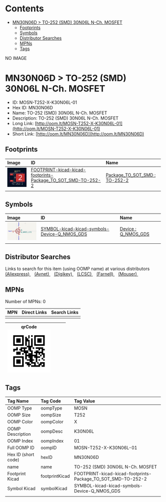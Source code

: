 



Contents
========

* [MN30N06D > TO-252 (SMD) 30N06L N-Ch. MOSFET](#mn30n06d--to-252-smd-30n06l-n-ch-mosfet)
	* [Footprints](#footprints)
	* [Symbols](#symbols)
	* [Distributor Searches](#distributor-searches)
	* [MPNs](#mpns)
	* [Tags](#tags)
  
NO IMAGE  
# MN30N06D > TO-252 (SMD) 30N06L N-Ch. MOSFET

- ID: MOSN-T252-X-K30N06L-01
- Hex ID: MN30N06D
- Name: TO-252 (SMD) 30N06L N-Ch. MOSFET
- Description: TO-252 (SMD) 30N06L N-Ch. MOSFET
- Long Link: [http://oom.lt/MOSN-T252-X-K30N06L-01](http://oom.lt/MOSN-T252-X-K30N06L-01)
- Short Link: [http://oom.lt/MN30N06D](http://oom.lt/MN30N06D)

## Footprints
  

|Image|ID|Name|
| :--- | :--- | :--- |
|[![](https://raw.githubusercontent.com/oomlout/oomlout_OOMP_eda_V2/main/FOOTPRINT/kicad/kicad-footprints/Package_TO_SOT_SMD/TO-252-2/image_140.png)](https://github.com/oomlout/oomlout_OOMP_eda_V2/tree/main/FOOTPRINT/kicad/kicad-footprints/Package_TO_SOT_SMD/TO-252-2/)|[FOOTPRINT-kicad-kicad-footprints-Package_TO_SOT_SMD-TO-252-2](https://github.com/oomlout/oomlout_OOMP_eda_V2/tree/main/FOOTPRINT/kicad/kicad-footprints/Package_TO_SOT_SMD/TO-252-2/)|[Package_TO_SOT_SMD : TO-252-2](https://github.com/oomlout/oomlout_OOMP_eda_V2/tree/main/FOOTPRINT/kicad/kicad-footprints/Package_TO_SOT_SMD/TO-252-2/)|
||||

## Symbols
  

|Image|ID|Name|
| :--- | :--- | :--- |
|[![](https://raw.githubusercontent.com/oomlout/oomlout_OOMP_eda_V2/main/SYMBOL/kicad/kicad-symbols/Device/Q_NMOS_GDS/image_140.png)](https://github.com/oomlout/oomlout_OOMP_eda_V2/tree/main/SYMBOL/kicad/kicad-symbols/Device/Q_NMOS_GDS/)|[SYMBOL-kicad-kicad-symbols-Device-Q_NMOS_GDS](https://github.com/oomlout/oomlout_OOMP_eda_V2/tree/main/SYMBOL/kicad/kicad-symbols/Device/Q_NMOS_GDS/)|[Device : Q_NMOS_GDS](https://github.com/oomlout/oomlout_OOMP_eda_V2/tree/main/SYMBOL/kicad/kicad-symbols/Device/Q_NMOS_GDS/)|
||||

## Distributor Searches
  
Links to search for this item (using OOMP name) at various distributors  
[(Aliexpress) ](https://www.aliexpress.com/wholesale?SearchText=1117TO-252+SMD+30N06L+N-Ch.+MOSFET)&nbsp;&nbsp;&nbsp;[(Avnet) ](https://www.avnet.com/shop/us/search/TO-252+SMD+30N06L+N-Ch.+MOSFET)&nbsp;&nbsp;&nbsp;[(Digikey) ](https://www.digikey.co.uk/en/products/result?s=TO-252+SMD+30N06L+N-Ch.+MOSFET)&nbsp;&nbsp;&nbsp;[(LCSC) ](https://www.lcsc.com/search?q=TO-252+SMD+30N06L+N-Ch.+MOSFET)&nbsp;&nbsp;&nbsp;[(Farnell) ](https://uk.farnell.com/search?st=TO-252+SMD+30N06L+N-Ch.+MOSFET)&nbsp;&nbsp;&nbsp;[(Mouser) ](https://www.mouser.com/c/?q=TO-252+SMD+30N06L+N-Ch.+MOSFET)&nbsp;&nbsp;&nbsp;
## MPNs
  
Number of MPNs: 0  

|MPN|Direct Links|Search Links|
| :--- | :--- | :--- |
||||
  

|qrCode<br>[![](https://raw.githubusercontent.com/oomlout/oomlout_OOMP_parts_V2/main/MOSN/T252/X/K30N06L/01/qrCode_140.png)](https://github.com/oomlout/oomlout_OOMP_parts_V2/tree/main/MOSN/T252/X/K30N06L/01/qrCode.png)||||
| :---: | :---: | :---: | :---: |

## Tags
  

|Tag Name|Tag Code|Tag Value|
| :--- | :--- | :--- |
|OOMP Type|oompType|MOSN|
|OOMP Size|oompSize|T252|
|OOMP Color|oompColor|X|
|OOMP Description|oompDesc|K30N06L|
|OOMP Index|oompIndex|01|
|Full OOMP ID|oompID|MOSN-T252-X-K30N06L-01|
|Hex ID (short code)|hexID|MN30N06D|
|name|name|TO-252 (SMD) 30N06L N-Ch. MOSFET|
|Footprint Kicad|footprintKicad|FOOTPRINT-kicad-kicad-footprints-Package_TO_SOT_SMD-TO-252-2|
|Symbol Kicad|symbolKicad|SYMBOL-kicad-kicad-symbols-Device-Q_NMOS_GDS|
||||
